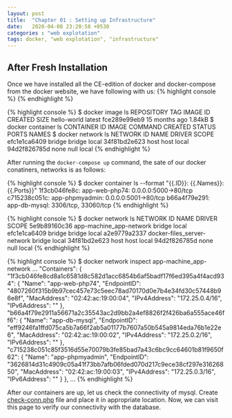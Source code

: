 ```yaml
---
layout: post
title:  "Chapter 01 : Setting up Infrastructure"
date:   2020-04-08 23:20:58 +0530
categories : "web explotation"
tags: docker, "web explotation", "infrastructure"
---
```


## After Fresh Installation
Once we have installed all the CE-edition of docker and docker-compose from the docker website, we have following with us:
{% highlight console %}
{% endhighlight %}

{% highlight console %}
$ docker image ls
REPOSITORY          TAG                 IMAGE ID            CREATED             SIZE
hello-world         latest              fce289e99eb9        15 months ago       1.84kB
$ docker container ls
CONTAINER ID        IMAGE               COMMAND             CREATED             STATUS              PORTS               NAMES
$ docker network ls
NETWORK ID          NAME                DRIVER              SCOPE
efc1e1ca6409        bridge              bridge              local
34f81bd2e623        host                host                local
94d2f826785d        none                null                local
{% endhighlight %}

After running the `docker-compose up` command, the sate of our docker conatiners, networks is as follows:

{% highlight console %}
$ docker container ls --format "{{.ID}}: {{.Names}}: {{.Ports}}"
1f3cb046fe8c: app-web-php74: 0.0.0.0:5000->80/tcp
c715238c051c: app-phpmyadmin: 0.0.0.0:5001->80/tcp
b66a4f79e291: app-db-mysql: 3306/tcp, 33060/tcp
{% endhighlight %}

{% highlight console %}
$ docker network ls 
NETWORK ID          NAME                          DRIVER              SCOPE
5e9b89160c36        app-machine_app-network       bridge              local
efc1e1ca6409        bridge                        bridge              local
a2e9779a2337        docker-files_server-network   bridge              local
34f81bd2e623        host                          host                local
94d2f826785d        none                          null                local
{% endhighlight %}

{% highlight console %}
$ docker network inspect app-machine_app-network 
...
        "Containers": {
            "1f3cb046fe8cd8a1c6581d8c582d1acc6854b6af5badf17f6ed395a4f4acd934": {
                "Name": "app-web-php74",
                "EndpointID": "4807260f315b9b97cec457e73c5eec78ad70170d0e7b4e34fd30c57448b96e8f",
                "MacAddress": "02:42:ac:19:00:04",
                "IPv4Address": "172.25.0.4/16",
                "IPv6Address": ""
            },
            "b66a4f79e2911a56671a2c35543ac2d9bb2a4ef8826f2f426ba6a555ace46ff6": {
                "Name": "app-db-mysql",
                "EndpointID": "eff9246fa1ffd075ca5b7a66f2ab5a01177b7607a50b545a9814eda76b1e22e6",
                "MacAddress": "02:42:ac:19:00:02",
                "IPv4Address": "172.25.0.2/16",
                "IPv6Address": ""
            },
            "c715238c051c85f3516d55e70079b3fe85bad7a43c6bc9cc64601b81f9650f62": {
                "Name": "app-phpmyadmin",
                "EndpointID": "3626814d31c4909c05a41f73bb7afb06fded070d217c9ece38cf297e31626850",
                "MacAddress": "02:42:ac:19:00:03",
                "IPv4Address": "172.25.0.3/16",
                "IPv6Address": ""
            }
        },
...
{% endhighlight %}

After our containers are up, let us check the connectivity of mysql. Create [check-conn.php](https://github.com/jai-the-seeker/web-security/blob/master/infrastructure/check-conn.php) file and place it in appropriate location. Now, we can visit this page to verify our connectivity with the database.



 
